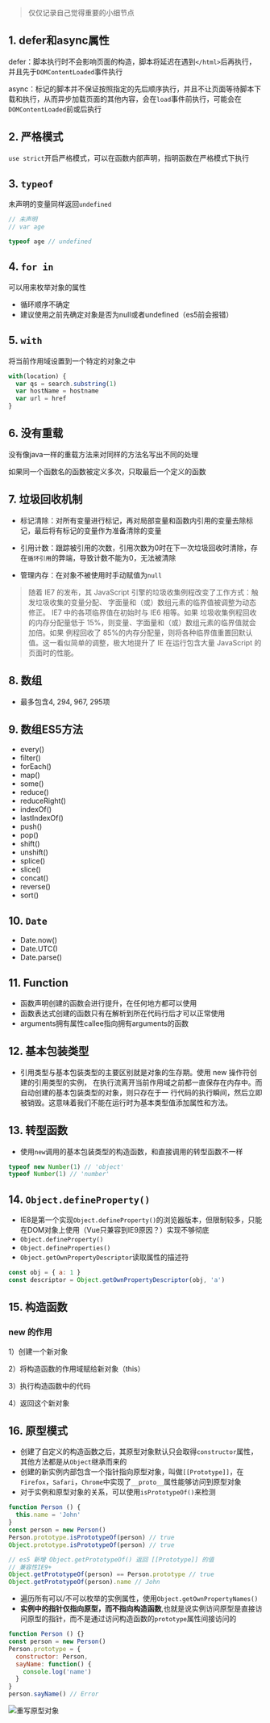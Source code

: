 > 仅仅记录自己觉得重要的小细节点

## 1. defer和async属性

defer：脚本执行时不会影响页面的构造，脚本将延迟在遇到`</html>`后再执行，并且先于`DOMContentLoaded`事件执行

async：标记的脚本并不保证按照指定的先后顺序执行，并且不让页面等待脚本下载和执行，从而异步加载页面的其他内容，会在`load`事件前执行，可能会在`DOMContentLoaded`前或后执行

## 2. 严格模式

`use strict`开启严格模式，可以在函数内部声明，指明函数在严格模式下执行

## 3. `typeof`

未声明的变量同样返回`undefined`

```javascript
// 未声明
// var age

typeof age // undefined
```

## 4. `for in`

可以用来枚举对象的属性

- 循环顺序不确定
- 建议使用之前先确定对象是否为null或者undefined（es5前会报错）

## 5. `with`

将当前作用域设置到一个特定的对象之中

```javascript
with(location) {
  var qs = search.substring(1)
  var hostName = hostname
  var url = href
}
```

## 6. 没有重载

没有像java一样的重载方法来对同样的方法名写出不同的处理

如果同一个函数名的函数被定义多次，只取最后一个定义的函数

## 7. 垃圾回收机制

- 标记清除：对所有变量进行标记，再对局部变量和函数内引用的变量去除标记，最后将有标记的变量作为准备清除的变量
- 引用计数：跟踪被引用的次数，引用次数为0时在下一次垃圾回收时清除，存在`循环引用`的弊端，导致计数不能为0，无法被清除

- 管理内存：在对象不被使用时手动赋值为`null`

> 随着 IE7 的发布，其 JavaScript 引擎的垃圾收集例程改变了工作方式：触发垃圾收集的变量分配、
字面量和（或）数组元素的临界值被调整为动态修正。 IE7 中的各项临界值在初始时与 IE6 相等。如果
垃圾收集例程回收的内存分配量低于 15%，则变量、字面量和（或）数组元素的临界值就会加倍。如果
例程回收了 85%的内存分配量，则将各种临界值重置回默认值。这一看似简单的调整，极大地提升了 IE
在运行包含大量 JavaScript 的页面时的性能。

## 8. 数组

- 最多包含4, 294, 967, 295项

## 9. 数组ES5方法

- every()
- filter()
- forEach()
- map()
- some()
- reduce()
- reduceRight()
- indexOf()
- lastIndexOf()
- push()
- pop()
- shift()
- unshift()
- splice()
- slice()
- concat()
- reverse()
- sort()

## 10. `Date`

- Date.now()
- Date.UTC()
- Date.parse()

## 11. Function

- 函数声明创建的函数会进行提升，在任何地方都可以使用
- 函数表达式创建的函数只有在解析到所在代码行后才可以正常使用
- arguments拥有属性callee指向拥有arguments的函数

## 12. 基本包装类型

- 引用类型与基本包装类型的主要区别就是对象的生存期。使用 new 操作符创建的引用类型的实例，
在执行流离开当前作用域之前都一直保存在内存中。而自动创建的基本包装类型的对象，则只存在于一
行代码的执行瞬间，然后立即被销毁。这意味着我们不能在运行时为基本类型值添加属性和方法。

## 13. 转型函数

- 使用`new`调用的基本包装类型的构造函数，和直接调用的转型函数不一样
```javascript
typeof new Number(1) // 'object'
typeof Number(1) // 'number'
```

## 14. `Object.defineProperty()`

- IE8是第一个实现`Object.defineProperty()`的浏览器版本，但限制较多，只能在DOM对象上使用（Vue只兼容到IE9原因？）实现不够彻底
- `Object.defineProperty()`
- `Object.defineProperties()`
- `Object.getOwnPropertyDescriptor`读取属性的描述符
```javascript
const obj = { a: 1 }
const descriptor = Object.getOwnPropertyDescriptor(obj, 'a')
```
## 15. 构造函数
### new 的作用
1）创建一个新对象

2）将构造函数的作用域赋给新对象（this）

3）执行构造函数中的代码

4）返回这个新对象

## 16. 原型模式

- 创建了自定义的构造函数之后，其原型对象默认只会取得`constructor`属性，其他方法都是从`Object`继承而来的
- 创建的新实例内部包含一个指针指向原型对象，叫做`[[Prototype]]`，在`Firefox`，`Safari`，`Chrome`中实现了`__proto__`属性能够访问到原型对象
- 对于实例和原型对象的关系，可以使用`isPrototypeOf()`来检测
```javascript
function Person () {
  this.name = 'John'
}
const person = new Person()
Person.prototype.isPrototypeOf(person) // true
Object.prototype.isPrototypeOf(person) // true

// es5 新增 Object.getPrototypeOf() 返回 [[Prototype]] 的值
// 兼容性IE9+
Object.getPrototypeOf(person) == Person.prototype // true
Object.getPrototypeOf(person).name // John
```
- 遍历所有可以/不可以枚举的实例属性，使用`Object.getOwnPropertyNames()`
- **实例中的指针仅指向原型，而不指向构造函数**,也就是说实例访问原型是直接访问原型的指针，而不是通过访问构造函数的`prototype`属性间接访问的
```javascript
function Person () {}
const person = new Person()
Person.prototype = {
  constructor: Person,
  sayName: function() {
    console.log('name')
  }
}
person.sayName() // Error
```
![重写原型对象](./img/3.png)
